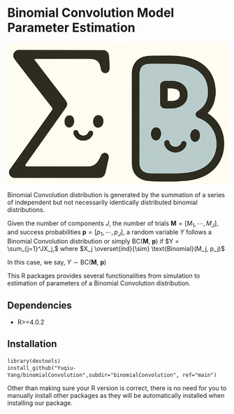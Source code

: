 # Binomial Convolution Model Parameter Estimation

![Logo](/assets/logo.png)

Binomial Convolution distribution is generated by the summation of a series of independent but not necessarily identically distributed binomial distributions. 

Given the number of components $J$, the number of trials $\mathbf{M} = [M_1, \cdots, M_J]$, and success probabilities $\mathbf{p}=[p_1, \cdots, p_J]$, a random variable $Y$ follows a Binomial Convolution distribution or simply BC($\mathbf{M},~ \mathbf{p}$) if $Y = \sum_{j=1}^JX_j,$ where $X_j \overset{ind}{\sim} \text{Binomial}(M_j, p_j)$

In this case, we say,
$Y \sim \text{BC}(\mathbf{M},~ \mathbf{p})$
<!-- Suppose we are given a set of $N$ IID samples $Y_1, \cdots, Y_N$ from some Binomial Convolution distribution, the goals of this project are then 

1. Given $Y_1, \cdots, Y_N$, and $\mathbf{M}$, estimate $\mathbf{p}$
2. Given $Y_1, \cdots, Y_N$, and $J$, estimate $\mathbf{M}$ and $\mathbf{p}$
3. Given $Y_1, \cdots, Y_N$, estimate $J$, $\mathbf{M}$ and $\mathbf{p}$ -->

This R packages provides several functionalities from simulation to estimation of parameters of a Binomial Convolution distribution.  

## Dependencies 

- R>=4.0.2

## Installation

```shell
library(devtools)
install_github("Yuqiu-Yang/binomialConvolution",subdir="binomialConvolution", ref="main")
```

Other than making sure your R version is correct, there is no need for 
you to manually install other packages as they will be automatically 
installed when installing our package.  

